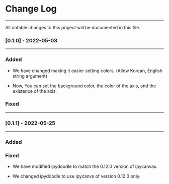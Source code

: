# Change Log

---

All notable changes to this project will be documented in this file.

### [0.1.0] - 2022-05-03

---

### Added

- We have changed making it easier setting colors.  (Allow Korean, English string argument)

- Now, You can set the background color, the color of the axis, and the existence of the axis.

### Fixed

---

### [0.1.1] - 2022-05-25

---

### Added


### Fixed

- We have modified ipydoodle to match the 0.12.0 version of ipycanvas.

- We changed ipydoodle to use ipycanvs of version 0.12.0 only.